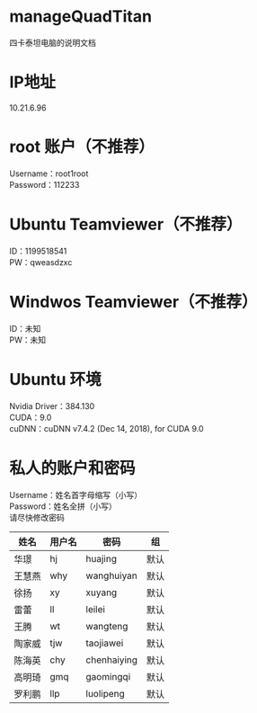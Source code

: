 # manageQuadTitan
四卡泰坦电脑的说明文档

# IP地址
10.21.6.96

# root 账户（不推荐）
Username：root1root  
Password：112233

# Ubuntu Teamviewer（不推荐）
ID：1199518541  
PW：qweasdzxc

# Windwos Teamviewer（不推荐）
ID：未知  
PW：未知

# Ubuntu 环境
Nvidia Driver：384.130  
CUDA：9.0  
cuDNN：cuDNN v7.4.2 (Dec 14, 2018), for CUDA 9.0  

# 私人的账户和密码
Username：姓名首字母缩写（小写）  
Password：姓名全拼（小写）  
请尽快修改密码  

| 姓名 | 用户名 | 密码 | 组 |
| ------ | ------ | ------ | ------ |
| 华璟 | hj | huajing | 默认 |
| 王慧燕 | why | wanghuiyan | 默认 |
| 徐扬 | xy | xuyang | 默认 |
| 雷蕾 | ll | leilei | 默认 |
| 王腾 | wt | wangteng | 默认 |
| 陶家威 | tjw | taojiawei | 默认 |
| 陈海英 | chy | chenhaiying | 默认 |
| 高明琦 | gmq | gaomingqi | 默认 |
| 罗利鹏 | llp | luolipeng | 默认 |
